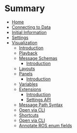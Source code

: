 # Summary

- [Home](./home.md)
- [Connecting to Data](connecting-to-data.md)
- [Initial Information](./initial-information.md)
- [Settings](./settings.md)
- [Visualization]()
  - [Introduction](./visualization-introduction.md)
  - [Playback](./visualization-playback.md)
  - [Message Schemas]()
    - [Introduction](./visualization-message-schemas-introduction.md)
  - [Layouts](./visualization-layouts.md)
  - [Panels]()
    - [Introduction](./visualization-panels-introduction.md)
  - [Variables](./visualization-variables.md)
  - [Extensions]()
    - [Introduction](./visualization-extensions-introduction.md)
    - [Settings API](./visualization-extensions-settings-api.md)
  - [Message Path Syntax](./visualization-message-path-syntax.md)
  - [Open via CLI](./visualization-open-via-cli.md)
  - [Shortcuts](./visualization-shortcuts.md)
  - [Open via CLI](./visualization-open-via-cli.md)
  - [Annotate ROS enum fields](./visualization-annotate-ros-enum-fields.md)
